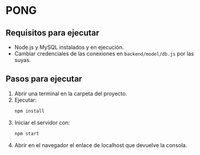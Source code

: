 # PONG

## Requisitos para ejecutar
- Node.js y MySQL instalados y en ejecución.  
- Cambiar credenciales de las conexiones en `backend/model/db.js` por las suyas.  

## Pasos para ejecutar
1. Abrir una terminal en la carpeta del proyecto.  
2. Ejecutar:  
   ```bash
   npm install
3. Iniciar el servidor con:
   ```bash
   npm start
4. Abrir en el navegador el enlace de localhost que devuelve la consola.